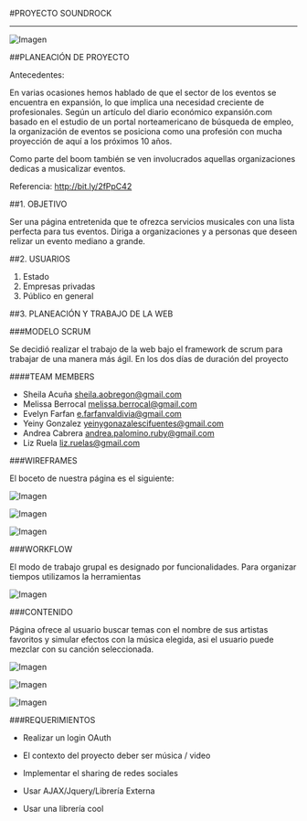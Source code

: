 #PROYECTO SOUNDROCK
<hr>

![Imagen](http://2.1m.yt/lnojrMf.png "Imagen")

##PLANEACIÓN DE PROYECTO

Antecedentes:

En varias ocasiones hemos hablado de que el sector de los eventos se encuentra en expansión, lo que implica una necesidad creciente de profesionales. Según un artículo del diario económico expansión.com basado en el estudio de un portal norteamericano de búsqueda de empleo, la organización de eventos se posiciona como una profesión con mucha proyección de aquí a los próximos 10 años.

Como parte del boom también se ven involucrados aquellas organizaciones dedicas a musicalizar eventos.

Referencia: http://bit.ly/2fPpC42

##1. OBJETIVO

Ser una página entretenida que te ofrezca servicios musicales con una lista perfecta para tus eventos.
Diriga a organizaciones y a personas que deseen relizar un evento mediano a grande.

##2. USUARIOS

1. Estado
2. Empresas privadas
3. Público en general

##3. PLANEACIÓN Y TRABAJO DE LA WEB

###MODELO SCRUM

Se decidió realizar el trabajo de la web bajo el framework de scrum para trabajar de una manera más ágil. En los dos días de duración del proyecto

####<a name="teammembers"></a>TEAM MEMBERS
* Sheila Acuña <sheila.aobregon@gmail.com>
* Melissa Berrocal <melissa.berrocal@gmail.com>
* Evelyn Farfan <e.farfanvaldivia@gmail.com>
* Yeiny Gonzalez <yeinygonazalescifuentes@gmail.com>
* Andrea Cabrera <andrea.palomino.ruby@gmail.com>
* Liz Ruela <liz.ruelas@gmail.com>



###WIREFRAMES

El boceto de nuestra página es el siguiente:

![Imagen](http://4.1m.yt/qk67VHA.jpg "Imagen")

![Imagen](http://1.1m.yt/2vn2N5s.jpg "Imagen")

![Imagen](http://4.1m.yt/8EutFLs.jpg "Imagen")


###WORKFLOW

El modo de trabajo grupal es designado por funcionalidades. Para organizar tiempos utilizamos la herramientas 

![Imagen](http://3.1m.yt/epELL94.png "Imagen")

###CONTENIDO

Página ofrece al usuario buscar temas con el nombre de sus artistas favoritos y simular efectos con la música elegida, asi el usuario puede mezclar con su canción seleccionada.


![Imagen](http://2.1m.yt/EGrEwyR.png "Imagen")

![Imagen](http://2.1m.yt/qtrcrWH.png "Imagen")

![Imagen](http://1.1m.yt/slyDOMn.png "Imagen")


###REQUERIMIENTOS

* Realizar un login OAuth

* El contexto del proyecto deber ser música / video

* Implementar el sharing de redes sociales

* Usar AJAX/Jquery/Librería Externa

* Usar una librería cool






